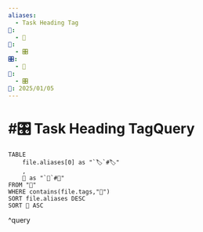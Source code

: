 ```yaml
---
aliases:
  - Task Heading Tag
📁:
  - 🔢
🔢:
  - 🎛️
🎛️:
  - 📝
🔀:
  - 🎛️
📅: 2025/01/05
---
```

# #🎛️ Task Heading TagQuery

```dataview
TABLE 
	file.aliases[0] as "`🏷️`#🏷️"
	,
	📁 as "`📁`#📁"
FROM "📁"
WHERE contains(file.tags,"📝")
SORT file.aliases DESC
SORT 📁 ASC
```

^query
